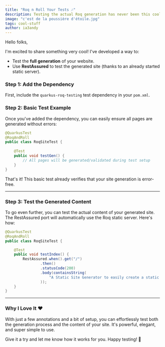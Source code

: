 ```yaml
---
title: "Roq n Roll Your Tests 🎶"
description: Testing the actual Roq generation has never been this cool! 🎸  
image: "c'est de la poussière d'étoile.jpg"
tags: cool-stuff
author: ia3andy
---
```


Hello folks,

I'm excited to share something very cool! I've developed a way to:
- Test the **full generation** of your website.
- Use **RestAssured** to test the generated site (thanks to an already started static server).

### Step 1: Add the Dependency

First, include the `quarkus-roq-testing` test dependency in your `pom.xml`.

### Step 2: Basic Test Example

Once you've added the dependency, you can easily ensure all pages are generated without errors:

```java
@QuarkusTest
@RoqAndRoll
public class RoqSiteTest {
    
    @Test
    public void testGen() {
        // All pages will be generated/validated during test setup
    }
}
```

That's it! This basic test already verifies that your site generation is error-free.

---

### Step 3: Test the Generated Content

To go even further, you can test the actual content of your generated site. The RestAssured port will automatically use the Roq static server. Here's how:

```java
@QuarkusTest
@RoqAndRoll
public class RoqSiteTest {

    @Test
    public void testIndex() {
        RestAssured.when().get("/")
                .then()
                .statusCode(200)
                .body(containsString(
                    "A Static Site Generator to easily create a static website or blog using Quarkus super-powers."
                ));
    }
}
```

---

### Why I Love It ❤️

With just a few annotations and a bit of setup, you can effortlessly test both the generation process and the content of your site. It's powerful, elegant, and super simple to use.

Give it a try and let me know how it works for you. Happy testing! 🚀

